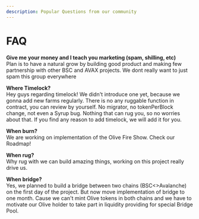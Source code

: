 ```yaml
---
description: Popular Questions from our community
---
```


# FAQ

**Give me your money and I teach you marketing \(spam, shilling, etc\)**  
Plan is to have a natural grow by building good product and making few partnership with other BSC and AVAX projects. We dont really want to just spam this group everywhere

**Where Timelock?**  
Hey guys regarding timelock! We didn't introduce one yet, because we gonna add new farms regularly. There is no any ruggable function in contract, you can review by yourself. No migrator, no tokenPerBlock change, not even a Syrup bug. Nothing that can rug you, so no worries about that. If you find any reason to add timelock, we will add it for you.

**When burn?**   
We are working on implementation of the Olive Fire Show. Check our Roadmap!   
  
**When rug?**  
Why rug with we can build amazing things, working on this project really drive us.  
  
**When bridge?**  
Yes, we planned to build a bridge between two chains \(BSC&lt;&gt;Avalanche\) on the first day of the project. But now move implementation of bridge to one month. Cause we can't mint Olive tokens in both chains and we have to motivate our Olive holder to take part in liquidity providing for special Bridge Pool.  


  


